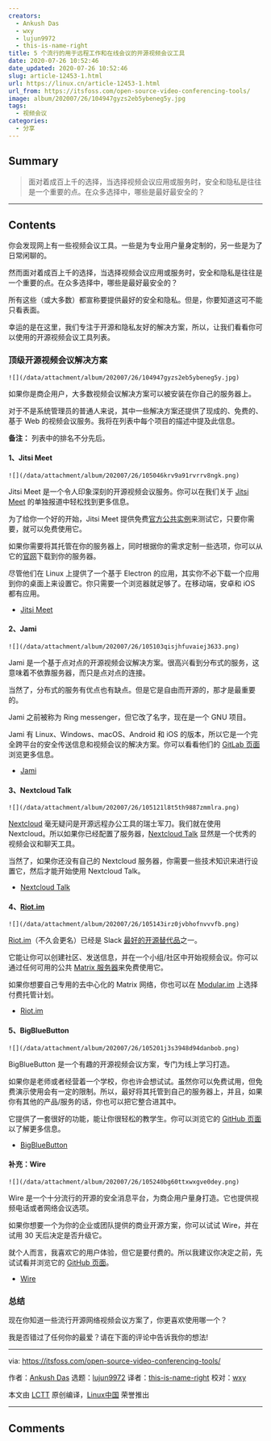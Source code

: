 ```yaml
---
creators:
  - Ankush Das
  - wxy
  - lujun9972
  - this-is-name-right
title: 5 个流行的用于远程工作和在线会议的开源视频会议工具
date: 2020-07-26 10:52:46
date_updated: 2020-07-26 10:52:46
slug: article-12453-1.html
url: https://linux.cn/article-12453-1.html
url_from: https://itsfoss.com/open-source-video-conferencing-tools/
image: album/202007/26/104947gyzs2eb5ybeneg5y.jpg
tags:
  - 视频会议
categories:
  - 分享
---
```


## Summary

> 面对着成百上千的选择，当选择视频会议应用或服务时，安全和隐私是往往是一个重要的点。在众多选择中，哪些是最好最安全的？

***

<!-- more -->

## Contents

你会发现网上有一些视频会议工具。一些是为专业用户量身定制的，另一些是为了日常闲聊的。

然而面对着成百上千的选择，当选择视频会议应用或服务时，安全和隐私是往往是一个重要的点。在众多选择中，哪些是最好最安全的？

所有这些（或大多数）都宣称要提供最好的安全和隐私。但是，你要知道这可不能只看表面。

幸运的是在这里，我们专注于开源和隐私友好的解决方案，所以，让我们看看你可以使用的开源视频会议工具列表。

### 顶级开源视频会议解决方案

`![](/data/attachment/album/202007/26/104947gyzs2eb5ybeneg5y.jpg)`

如果你是商企用户，大多数视频会议解决方案可以被安装在你自己的服务器上。

对于不是系统管理员的普通人来说，其中一些解决方案还提供了现成的、免费的、基于 Web 的视频会议服务。我将在列表中每个项目的描述中提及此信息。

**备注：** 列表中的排名不分先后。

#### 1、Jitsi Meet

`![](/data/attachment/album/202007/26/105046krv9a91rvrrv8ngk.png)`

Jitsi Meet 是一个令人印象深刻的开源视频会议服务。你可以在我们关于 [Jitsi Meet](https://itsfoss.com/jitsi-meet/) 的单独报道中轻松找到更多信息。

为了给你一个好的开始，Jitsi Meet 提供免费[官方公共实例](https://meet.jit.si/)来测试它，只要你需要，就可以免费使用它。

如果你需要将其托管在你的服务器上，同时根据你的需求定制一些选项，你可以从它的[官网](https://jitsi.org/jitsi-meet/)下载到你的服务器。

尽管他们在 Linux 上提供了一个基于 Electron 的应用，其实你不必下载一个应用到你的桌面上来设置它。你只需要一个浏览器就足够了。在移动端，安卓和 iOS 都有应用。

* [Jitsi Meet](https://jitsi.org/jitsi-meet/)

#### 2、Jami

`![](/data/attachment/album/202007/26/105103qisjhfuvaiej3633.png)`

Jami 是一个基于点对点的开源视频会议解决方案。很高兴看到分布式的服务，这意味着不依靠服务器，而只是点对点的连接。

当然了，分布式的服务有优点也有缺点。但是它是自由而开源的，那才是最重要的。

Jami 之前被称为 Ring messenger，但它改了名字，现在是一个 GNU 项目。

Jami 有 Linux、Windows、macOS、Android 和 iOS 的版本，所以它是一个完全跨平台的安全传送信息和视频会议的解决方案。你可以看看他们的 [GitLab 页面](https://git.jami.net/savoirfairelinux/ring-project)浏览更多信息。

* [Jami](https://jami.net/)

#### 3、Nextcloud Talk

`![](/data/attachment/album/202007/26/105121l8t5th9887zmmlra.png)`

[Nextcloud](https://itsfoss.com/nextcloud/) 毫无疑问是开源远程办公工具的瑞士军刀。我们就在使用 Nextcloud。所以如果你已经配置了服务器，[Nextcloud Talk](https://nextcloud.com/talk/) 显然是一个优秀的视频会议和聊天工具。

当然了，如果你还没有自己的 Nextcloud 服务器，你需要一些技术知识来进行设置它，然后才能开始使用 Nextcloud Talk。

* [Nextcloud Talk](https://nextcloud.com/talk/)

#### 4、[Riot.im](http://Riot.im)

`![](/data/attachment/album/202007/26/105143irz0jvbhofnvvvfb.png)`

[Riot.im](http://Riot.im)（不久会更名）已经是 Slack [最好的开源替代品](https://itsfoss.com/open-source-slack-alternative/)之一。

它能让你可以创建社区、发送信息，并在一个小组/社区中开始视频会议。你可以通过任何可用的公共 [Matrix 服务器](https://matrix.org/)来免费使用它。

如果你想要自己专用的去中心化的 Matrix 网络，你也可以在 [Modular.im](https://modular.im/) 上选择付费托管计划。

* [Riot.im](https://about.riot.im/)

#### 5、BigBlueButton

`![](/data/attachment/album/202007/26/105201j3s3948d94danbob.png)`

BigBlueButton 是一个有趣的开源视频会议方案，专门为线上学习打造。

如果你是老师或者经营着一个学校，你也许会想试试。虽然你可以免费试用，但免费演示使用会有一定的限制。所以，最好将其托管到自己的服务器上，并且，如果你有其他的产品/服务的话，你也可以把它整合进其中。

它提供了一套很好的功能，能让你很轻松的教学生。你可以浏览它的 [GitHub 页面](https://github.com/bigbluebutton/bigbluebutton)以了解更多信息。

* [BigBlueButton](https://itsfoss.com/open-source-video-conferencing-tools/bigbluebutton.org/)

#### 补充：Wire

`![](/data/attachment/album/202007/26/105240bg60ttxwxgve0dey.png)`

Wire 是一个十分流行的开源的安全消息平台，为商企用户量身打造。它也提供视频电话或者网络会议选项。

如果你想要一个为你的企业或团队提供的商业开源方案，你可以试试 Wire，并在试用 30 天后决定是否升级它。

就个人而言，我喜欢它的用户体验，但它是要付费的。所以我建议你决定之前，先试试看并浏览它的 [GitHub 页面](https://github.com/wireapp)。

* [Wire](https://wire.com/en/)

### 总结

现在你知道一些流行开源网络视频会议方案了，你更喜欢使用哪一个？

我是否错过了任何你的最爱？请在下面的评论中告诉我你的想法!

---

via: <https://itsfoss.com/open-source-video-conferencing-tools/>

作者：[Ankush Das](https://itsfoss.com/author/ankush/) 选题：[lujun9972](https://github.com/lujun9972) 译者：[this-is-name-right](https://github.com/this-is-name-right) 校对：[wxy](https://github.com/wxy)

本文由 [LCTT](https://github.com/LCTT/TranslateProject) 原创编译，[Linux中国](https://linux.cn/) 荣誉推出

***

## Comments
